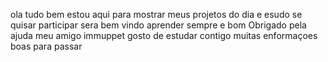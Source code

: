 ola tudo bem estou aqui para mostrar meus projetos do dia e
esudo se quisar participar sera bem vindo aprender sempre e bom
 Obrigado pela ajuda meu amigo immuppet gosto de estudar contigo 
 muitas enformaçoes boas para passar 
